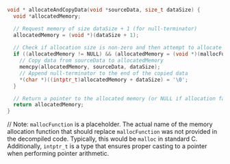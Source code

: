 ```c
void * allocateAndCopyData(void *sourceData, size_t dataSize) {
  void *allocatedMemory;

  // Request memory of size dataSize + 1 (for null-terminator)
  allocatedMemory = (void *)(dataSize + 1);
  
  // Check if allocation size is non-zero and then attempt to allocate memory
  if ((allocatedMemory != NULL) && (allocatedMemory = (void *)(mallocFunction)(allocatedMemory), allocatedMemory != NULL)) {
    // Copy data from sourceData to allocatedMemory
    memcpy(allocatedMemory, sourceData, dataSize);
    // Append null-terminator to the end of the copied data
    *(char *)((intptr_t)allocatedMemory + dataSize) = '\0';
  }

  // Return a pointer to the allocated memory (or NULL if allocation failed)
  return allocatedMemory;
}
```

// Note: `mallocFunction` is a placeholder. The actual name of the memory allocation function that should replace `mallocFunction` was not provided in the decompiled code. Typically, this would be `malloc` in standard C. Additionally, `intptr_t` is a type that ensures proper casting to a pointer when performing pointer arithmetic.